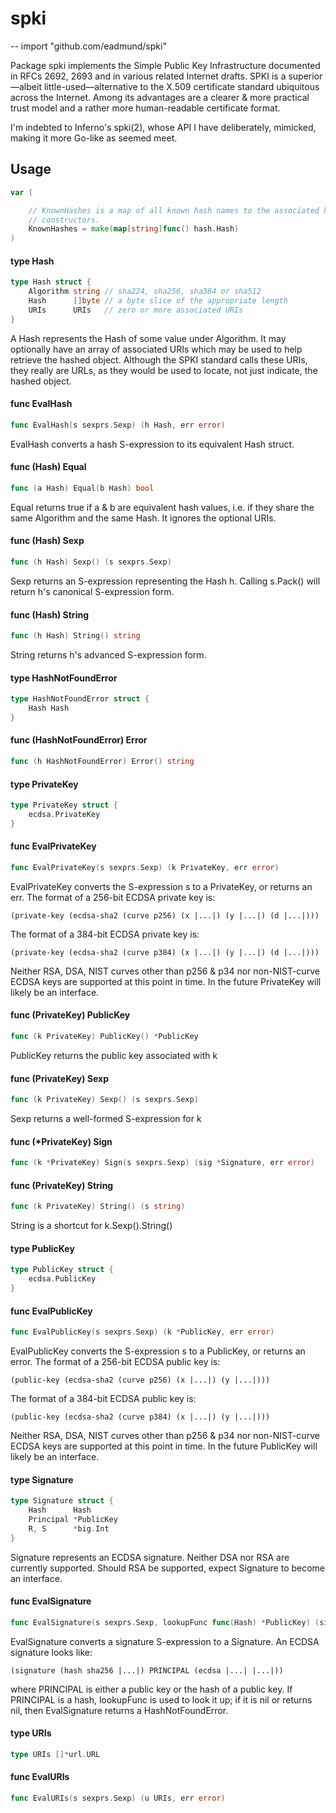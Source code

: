 # spki
--
    import "github.com/eadmund/spki"

Package spki implements the Simple Public Key Infrastructure
documented in RFCs 2692, 2693 and in various related Internet
drafts.  SPKI is a superior—albeit little-used—alternative to the
X.509 certificate standard ubiquitous across the Internet.  Among
its advantages are a clearer & more practical trust model and a
rather more human-readable certificate format.

I'm indebted to Inferno's spki(2), whose API I have deliberately,
mimicked, making it more Go-like as seemed meet.

## Usage

```go
var (

	// KnownHashes is a map of all known hash names to the associated hash
	// constructors.
	KnownHashes = make(map[string]func() hash.Hash)
)
```

#### type Hash

```go
type Hash struct {
	Algorithm string // sha224, sha256, sha384 or sha512
	Hash      []byte // a byte slice of the appropriate length
	URIs      URIs   // zero or more associated URIs
}
```

A Hash represents the Hash of some value under Algorithm. It may optionally have
an array of associated URIs which may be used to help retrieve the hashed
object. Although the SPKI standard calls these URIs, they really are URLs, as
they would be used to locate, not just indicate, the hashed object.

#### func  EvalHash

```go
func EvalHash(s sexprs.Sexp) (h Hash, err error)
```
EvalHash converts a hash S-expression to its equivalent Hash struct.

#### func (Hash) Equal

```go
func (a Hash) Equal(b Hash) bool
```
Equal returns true if a & b are equivalent hash values, i.e. if they share the
same Algorithm and the same Hash. It ignores the optional URIs.

#### func (Hash) Sexp

```go
func (h Hash) Sexp() (s sexprs.Sexp)
```
Sexp returns an S-expression representing the Hash h. Calling s.Pack() will
return h's canonical S-expression form.

#### func (Hash) String

```go
func (h Hash) String() string
```
String returns h's advanced S-expression form.

#### type HashNotFoundError

```go
type HashNotFoundError struct {
	Hash Hash
}
```


#### func (HashNotFoundError) Error

```go
func (h HashNotFoundError) Error() string
```

#### type PrivateKey

```go
type PrivateKey struct {
	ecdsa.PrivateKey
}
```


#### func  EvalPrivateKey

```go
func EvalPrivateKey(s sexprs.Sexp) (k PrivateKey, err error)
```
EvalPrivateKey converts the S-expression s to a PrivateKey, or returns an err.
The format of a 256-bit ECDSA private key is:

    (private-key (ecdsa-sha2 (curve p256) (x |...|) (y |...|) (d |...|)))

The format of a 384-bit ECDSA private key is:

    (private-key (ecdsa-sha2 (curve p384) (x |...|) (y |...|) (d |...|)))

Neither RSA, DSA, NIST curves other than p256 & p34 nor non-NIST-curve ECDSA
keys are supported at this point in time. In the future PrivateKey will likely
be an interface.

#### func (PrivateKey) PublicKey

```go
func (k PrivateKey) PublicKey() *PublicKey
```
PublicKey returns the public key associated with k

#### func (PrivateKey) Sexp

```go
func (k PrivateKey) Sexp() (s sexprs.Sexp)
```
Sexp returns a well-formed S-expression for k

#### func (*PrivateKey) Sign

```go
func (k *PrivateKey) Sign(s sexprs.Sexp) (sig *Signature, err error)
```

#### func (PrivateKey) String

```go
func (k PrivateKey) String() (s string)
```
String is a shortcut for k.Sexp().String()

#### type PublicKey

```go
type PublicKey struct {
	ecdsa.PublicKey
}
```


#### func  EvalPublicKey

```go
func EvalPublicKey(s sexprs.Sexp) (k *PublicKey, err error)
```
EvalPublicKey converts the S-expression s to a PublicKey, or returns an error.
The format of a 256-bit ECDSA public key is:

    (public-key (ecdsa-sha2 (curve p256) (x |...|) (y |...|)))

The format of a 384-bit ECDSA public key is:

    (public-key (ecdsa-sha2 (curve p384) (x |...|) (y |...|)))

Neither RSA, DSA, NIST curves other than p256 & p34 nor non-NIST-curve ECDSA
keys are supported at this point in time. In the future PublicKey will likely be
an interface.

#### type Signature

```go
type Signature struct {
	Hash      Hash
	Principal *PublicKey
	R, S      *big.Int
}
```

Signature represents an ECDSA signature. Neither DSA nor RSA are currently
supported. Should RSA be supported, expect Signature to become an interface.

#### func  EvalSignature

```go
func EvalSignature(s sexprs.Sexp, lookupFunc func(Hash) *PublicKey) (sig *Signature, err error)
```
EvalSignature converts a signature S-expression to a Signature. An ECDSA
signature looks like:

    (signature (hash sha256 |...|) PRINCIPAL (ecdsa |...| |...|))

where PRINCIPAL is either a public key or the hash of a public key. If PRINCIPAL
is a hash, lookupFunc is used to look it up; if it is nil or returns nil, then
EvalSignature returns a HashNotFoundError.

#### type URIs

```go
type URIs []*url.URL
```


#### func  EvalURIs

```go
func EvalURIs(s sexprs.Sexp) (u URIs, err error)
```
